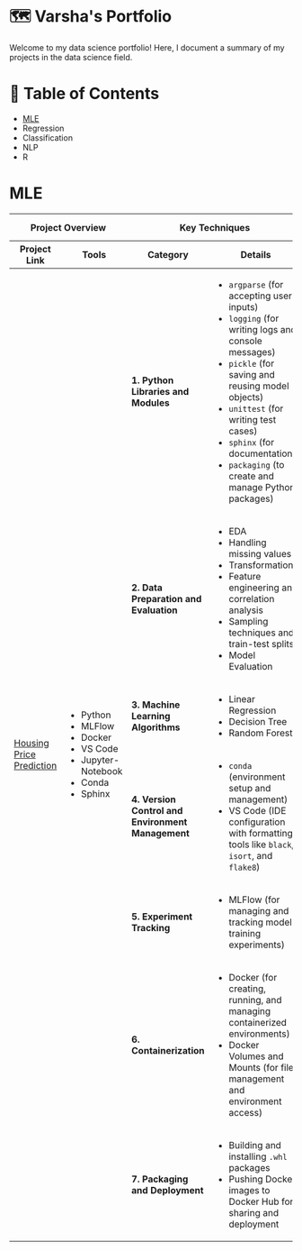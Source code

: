 # 🗺️ Varsha's Portfolio
Welcome to my data science portfolio! Here, I document a summary of my projects in the data science field.

# 📃 Table of Contents
- [MLE](https://github.com/varsha0721/Portfolio/blob/main/README.md#mle)
- Regression
- Classification
- NLP
- R

# MLE
<table>
  <thead>
    <tr>
      <th colspan="2">Project Overview</th>
      <th colspan="2">Key Techniques</th>
      <th>Project Description</th>
    </tr>
    <tr>
      <th>Project Link</th>
      <th>Tools</th>
      <th>Category</th>
      <th>Details</th>
    </tr>
  </thead>
  <tbody>
    <tr>
      <td rowspan="7"><a href="https://github.com/varsha0721/Housing-Price-Prediction--Regression--Sphinx--MlFlow--Docker"> Housing Price Prediction</a></td>
      <td rowspan="7">
        <ul>
          <li>Python</li>
          <li>MLFlow</li>
          <li>Docker</li>
          <li>VS Code</li>
          <li>Jupyter-Notebook</li>
          <li>Conda</li>
          <li>Sphinx</li>
        </ul>
      </td>
      <td><strong>1. Python Libraries and Modules</strong></td>
      <td>
        <ul>
          <li><code>argparse</code> (for accepting user inputs)</li>
          <li><code>logging</code> (for writing logs and console messages)</li>
          <li><code>pickle</code> (for saving and reusing model objects)</li>
          <li><code>unittest</code> (for writing test cases)</li>
          <li><code>sphinx</code> (for documentation)</li>
          <li><code>packaging</code> (to create and manage Python packages)</li>
        </ul>
      </td>
    </tr>
    <tr>
      <td><strong>2. Data Preparation and Evaluation</strong></td>
      <td>
        <ul>
          <li>EDA</li>
          <li>Handling missing values</li>
          <li>Transformations</li>
          <li>Feature engineering and correlation analysis</li>
          <li>Sampling techniques and train-test splits</li>
          <li>Model Evaluation</li>
        </ul>
      </td>
    </tr>
    <tr>
      <td><strong>3. Machine Learning Algorithms</strong></td>
      <td>
        <ul>
          <li>Linear Regression</li>
          <li>Decision Tree</li>
          <li>Random Forest</li>
        </ul>
      </td>
    </tr>
    <tr>
      <td><strong>4. Version Control and Environment Management</strong></td>
      <td>
        <ul>
          <li><code>conda</code> (environment setup and management)</li>
          <li>VS Code (IDE configuration with formatting tools like <code>black</code>, <code>isort</code>, and <code>flake8</code>)</li>
        </ul>
      </td>
    </tr>
    <tr>
      <td><strong>5. Experiment Tracking</strong></td>
      <td>
        <ul>
          <li>MLFlow (for managing and tracking model training experiments)</li>
        </ul>
      </td>
    </tr>
    <tr>
      <td><strong>6. Containerization</strong></td>
      <td>
        <ul>
          <li>Docker (for creating, running, and managing containerized environments)</li>
          <li>Docker Volumes and Mounts (for file management and environment access)</li>
        </ul>
      </td>
    </tr>
    <tr>
      <td><strong>7. Packaging and Deployment</strong></td>
      <td>
        <ul>
          <li>Building and installing <code>.whl</code> packages</li>
          <li>Pushing Docker images to Docker Hub for sharing and deployment</li>
        </ul>
      </td>
    </tr>
  </tbody>
</table>
